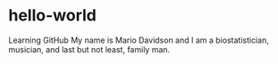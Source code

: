 # hello-world
Learning GitHub
My name is Mario Davidson and I am a biostatistician, musician, and last but not least, family man.
